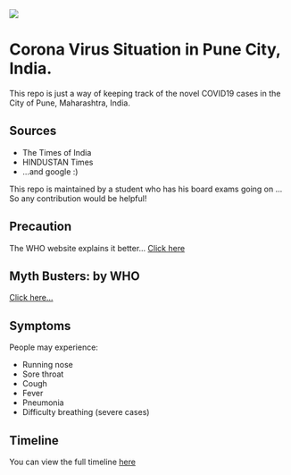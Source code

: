 <img src="https://img.icons8.com/office/50/000000/coronavirus.png"/>

# Corona Virus Situation in Pune City, India.

This repo is just a way of keeping track of the novel COVID19 cases in the City of Pune, Maharashtra, India.

## Sources 

* The Times of India
* HINDUSTAN Times
* ...and google :)

This repo is maintained by a student who has his board exams going on ... So any contribution would be helpful!

## Precaution
The WHO website explains it better...
[Click here](https://www.who.int/emergencies/diseases/novel-coronavirus-2019/advice-for-public)

## Myth Busters: by WHO
[Click here...](https://www.who.int/emergencies/diseases/novel-coronavirus-2019/advice-for-public/myth-busters)

## Symptoms
People may experience:
* Running nose
* Sore throat
* Cough
* Fever
* Pneumonia
* Difficulty breathing (severe cases)

## Timeline

You can view the full timeline [here](https://divy-work.github.io/covid19-pune/)

